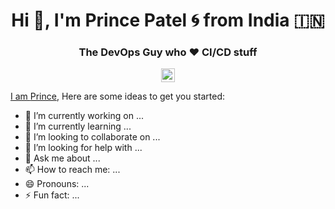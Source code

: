 <h1 align="center">Hi 👋, I'm Prince Patel 🌀 from India 🇮🇳</h1>
<h3 align="center">The DevOps Guy who ♥ CI/CD stuff</h3>

<p align="center">
<a href="https://www.linkedin.com/in/prince-patel-a266a5221/" target="blank">
  <img align="center" src="https://cdn.jsdelivr.net/npm/simple-icons@3/icons/linkedin.svg" alt="yatharth7" width="22px" />

<!--
**princeptll/princeptll** is a ✨ _special_ ✨ repository because its `README.md` (this file) appears on your GitHub profile.
-->
I am [Prince](https://www.linkedin.com/in/prince-patel-a266a5221/), 
Here are some ideas to get you started:

- 🔭 I’m currently working on ...
- 🌱 I’m currently learning ...
- 👯 I’m looking to collaborate on ...
- 🤔 I’m looking for help with ...
- 💬 Ask me about ...
- 📫 How to reach me: ...
- 😄 Pronouns: ...
- ⚡ Fun fact: ...

